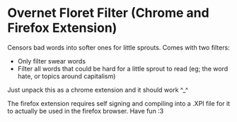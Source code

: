 # Overnet Floret Filter (Chrome and Firefox Extension)
Censors bad words into softer ones for little sprouts.
Comes with two filters:
* Only filter swear words
* Filter all words that could be hard for a little sprout to read (eg; the word hate, or topics around capitalism)

Just unpack this as a chrome extension and it should work ^_^

The firefox extension requires self signing and compiling into a .XPI file for it to actually be used in the firefox browser. 
Have fun :3
